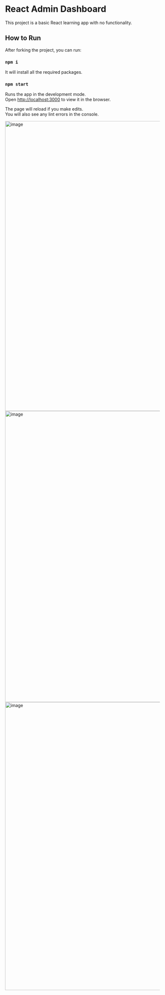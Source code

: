 # React Admin Dashboard

This project is a basic React learning app with no functionality.

## How to Run

After forking the project, you can run:

### `npm i`

It will install all the required packages.

### `npm start`
Runs the app in the development mode.\
Open [http://localhost:3000](http://localhost:3000) to view it in the browser.

The page will reload if you make edits.\
You will also see any lint errors in the console.

<img width="944" alt="image" src="https://user-images.githubusercontent.com/68071562/152326722-1368db82-00a7-4fe2-aef0-13fcbb77787a.png">

<img width="948" alt="image" src="https://user-images.githubusercontent.com/68071562/152326752-977a9df1-3108-4a90-b1f1-8942b1043672.png">

<img width="938" alt="image" src="https://user-images.githubusercontent.com/68071562/152326768-f3efa590-f4e8-4791-b85d-2883a8d8f3d4.png">
